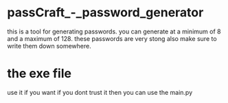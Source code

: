 # passCraft_-_password_generator

this is a tool for generating passwords.
you can generate at a minimum of 8 and a maximum of 128.
these passwords are very stong also make sure to write them down somewhere.


# the exe file
use it if you want if you dont trust it then you can use the main.py

